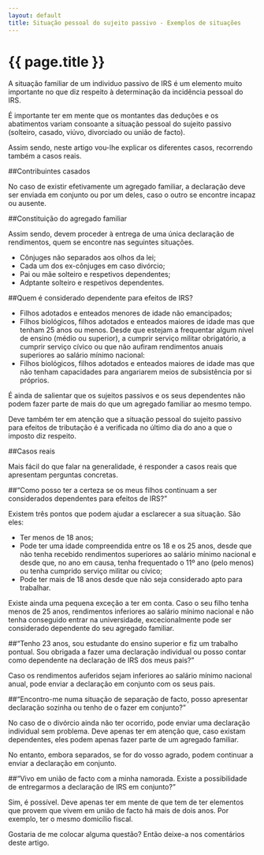 ```yaml
---
layout: default
title: Situação pessoal do sujeito passivo - Exemplos de situações
---
```


# {{ page.title }}

A situação familiar de um individuo passivo de IRS é um elemento muito importante no que diz respeito à determinação da incidência pessoal do IRS.

É importante ter em mente que os montantes das deduções e os abatimentos variam consoante a situação pessoal do sujeito passivo (solteiro, casado, viúvo, divorciado ou união de facto).

Assim sendo, neste artigo vou-lhe explicar os diferentes casos, recorrendo também a casos reais.

##Contribuintes casados

No caso de existir efetivamente um agregado familiar, a declaração deve ser enviada em conjunto ou por um deles, caso o outro se encontre incapaz ou ausente.

##Constituição do agregado familiar

Assim sendo, devem proceder à entrega de uma única declaração de rendimentos, quem se encontre nas seguintes situações.

* Cônjuges não separados aos olhos da lei;
* Cada um dos ex-cônjuges em caso divórcio;
* Pai ou mãe solteiro e respetivos dependentes;
* Adptante solteiro e respetivos dependentes.

##Quem é considerado dependente para efeitos de IRS?

* Filhos adotados e enteados menores de idade não emancipados;
* Filhos biológicos, filhos adotados e enteados maiores de idade mas que tenham 25 anos ou menos. Desde que estejam a frequentar algum nível de ensino (médio ou superior), a cumprir serviço militar obrigatório, a cumprir serviço cívico ou que não aufiram rendimentos anuais superiores ao salário mínimo nacional:
* Filhos biológicos, filhos adotados e enteados maiores de idade mas que não tenham capacidades para angariarem meios de subsistência por si próprios.

É ainda de salientar que os sujeitos passivos e os seus dependentes não podem fazer parte de mais do que um agregado familiar ao mesmo tempo.

Deve também ter em atenção que a situação pessoal do sujeito passivo para efeitos de tributação é a verificada no último dia do ano a que o imposto diz respeito.

##Casos reais

Mais fácil do que falar na generalidade, é responder a casos reais que apresentam perguntas concretas.

##“Como posso ter a certeza se os meus filhos continuam a ser considerados dependentes para efeitos de IRS?”

Existem três pontos que podem ajudar a esclarecer a sua situação. São eles:

* Ter menos de 18 anos;
* Pode ter uma idade compreendida entre os 18 e os 25 anos, desde que não tenha recebido rendimentos superiores ao salário mínimo nacional e desde que, no ano em causa, tenha frequentado o 11º ano (pelo menos) ou tenha cumprido serviço militar ou cívico;
* Pode ter mais de 18 anos desde que não seja considerado apto para trabalhar.

Existe ainda uma pequena exceção a ter em conta. Caso o seu filho tenha menos de 25 anos, rendimentos inferiores ao salário mínimo nacional e não tenha conseguido entrar na universidade, excecionalmente pode ser considerado dependente do seu agregado familiar.

##“Tenho 23 anos, sou estudante do ensino superior e fiz um trabalho pontual. Sou obrigada a fazer uma declaração individual ou posso contar como dependente na declaração de IRS dos meus pais?”

Caso os rendimentos auferidos sejam inferiores ao salário mínimo nacional anual, pode enviar a declaração em conjunto com os seus pais.

##“Encontro-me numa situação de separação de facto, posso apresentar declaração sozinha ou tenho de o fazer em conjunto?”

No caso de o divórcio ainda não ter ocorrido, pode enviar uma declaração individual sem problema. Deve apenas ter em atenção que, caso existam dependentes, eles podem apenas fazer parte de um agregado familiar.

No entanto, embora separados, se for do vosso agrado, podem continuar a enviar a declaração em conjunto.

##“Vivo em união de facto com a minha namorada. Existe a possibilidade de entregarmos a declaração de IRS em conjunto?”

Sim, é possível. Deve apenas ter em mente de que tem de ter elementos que provem que vivem em união de facto há mais de dois anos. Por exemplo, ter o mesmo domicílio fiscal.

Gostaria de me colocar alguma questão? Então deixe-a nos comentários deste artigo.
